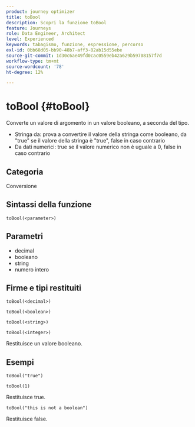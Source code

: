 ```yaml
---
product: journey optimizer
title: toBool
description: Scopri la funzione toBool
feature: Journeys
role: Data Engineer, Architect
level: Experienced
keywords: tabagismo, funzione, espressione, percorso
exl-id: 0bb68d05-bb90-48b7-aff3-82ab15d55ebe
source-git-commit: 1d30c6ae49fd0cac0559eb42a629b59708157f7d
workflow-type: tm+mt
source-wordcount: '78'
ht-degree: 12%

---
```


# toBool {#toBool}

Converte un valore di argomento in un valore booleano, a seconda del tipo.

* Stringa da: prova a convertire il valore della stringa come booleano, da &quot;true&quot; se il valore della stringa è &quot;true&quot;, false in caso contrario
* Da dati numerici: true se il valore numerico non è uguale a 0, false in caso contrario

## Categoria

Conversione

## Sintassi della funzione

`toBool(<parameter>)`

## Parametri

* decimal
* booleano
* string
* numero intero

## Firme e tipi restituiti

`toBool(<decimal>)`

`toBool(<boolean>)`

`toBool(<string>)`

`toBool(<integer>)`

Restituisce un valore booleano.

## Esempi

`toBool("true")`

`toBool(1)`

Restituisce true.

`toBool("this is not a boolean")`

Restituisce false.
